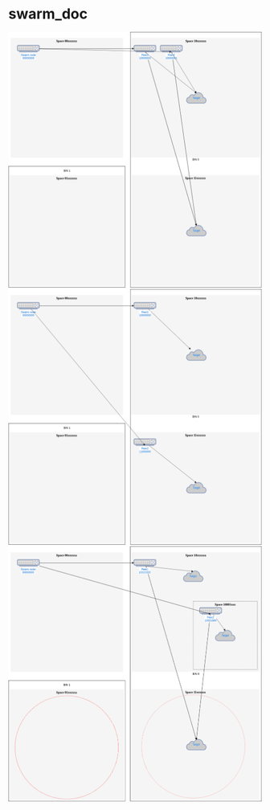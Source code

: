 # swarm_doc
![Fig. 1](https://raw.githubusercontent.com/kortatu/swarm_doc/master/address_space_gaps-lb-1.png)
![Fig. 2](https://raw.githubusercontent.com/kortatu/swarm_doc/master/address_space_gaps-lb-2.png)
![Fig. 3](https://raw.githubusercontent.com/kortatu/swarm_doc/master/address_space_gaps-lb-3.png)


